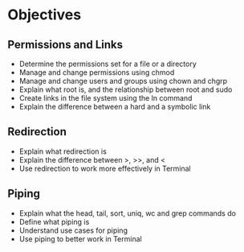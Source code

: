 # Objectives

## Permissions and Links
- Determine the permissions set for a file or a directory
- Manage and change permissions using chmod
- Manage and change users and groups using chown and chgrp
- Explain what root is, and the relationship between root and sudo
- Create links in the file system using the ln command
- Explain the difference between a hard and a symbolic link

## Redirection
- Explain what redirection is
- Explain the difference between >, >>, and <
- Use redirection to work more effectively in Terminal

## Piping
- Explain what the head, tail, sort, uniq, wc and grep commands do
- Define what piping is
- Understand use cases for piping
- Use piping to better work in Terminal
